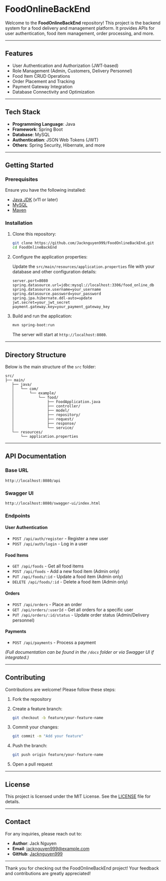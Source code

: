 # FoodOnlineBackEnd

Welcome to the **FoodOnlineBackEnd** repository! This project is the backend system for a food delivery and management platform. It provides APIs for user authentication, food item management, order processing, and more. 

---

## Features

- User Authentication and Authorization (JWT-based)
- Role Management (Admin, Customers, Delivery Personnel)
- Food Item CRUD Operations
- Order Placement and Tracking
- Payment Gateway Integration
- Database Connectivity and Optimization

---

## Tech Stack

- **Programming Language**: Java
- **Framework**: Spring Boot
- **Database**: MySQL
- **Authentication**: JSON Web Tokens (JWT)
- **Others**: Spring Security, Hibernate, and more

---

## Getting Started

### Prerequisites

Ensure you have the following installed:

- [Java JDK](https://www.oracle.com/java/technologies/javase-downloads.html) (v11 or later)
- [MySQL](https://dev.mysql.com/downloads/installer/)
- [Maven](https://maven.apache.org/install.html)

### Installation

1. Clone this repository:

   ```bash
   git clone https://github.com/Jacknguyen999/FoodOnlineBackEnd.git
   cd FoodOnlineBackEnd
   ```

2. Configure the application properties:

   Update the `src/main/resources/application.properties` file with your database and other configuration details:

   ```properties
   server.port=8080
   spring.datasource.url=jdbc:mysql://localhost:3306/food_online_db
   spring.datasource.username=your_username
   spring.datasource.password=your_password
   spring.jpa.hibernate.ddl-auto=update
   jwt.secret=your_jwt_secret
   payment.gateway.key=your_payment_gateway_key
   ```

3. Build and run the application:

   ```bash
   mvn spring-boot:run
   ```

   The server will start at `http://localhost:8080`.

---

## Directory Structure

Below is the main structure of the `src` folder:

```
src/
├── main/
   ├── java/
   │   └── com/
   │       └── example/
   │           └── food/
   │               ├── FoodApplication.java
   │               ├── controller/
   │               ├── model/
   │               ├── repository/
   │               ├── request/
   │               ├── response/
   │               └── service/
   └── resources/
       └── application.properties

```

---

## API Documentation

### Base URL

`http://localhost:8080/api`

### Swagger UI 
`http://localhost:8080/swagger-ui/index.html`

### Endpoints

#### User Authentication
- `POST /api/auth/register` - Register a new user
- `POST /api/auth/login` - Log in a user

#### Food Items
- `GET /api/foods` - Get all food items
- `POST /api/foods` - Add a new food item (Admin only)
- `PUT /api/foods/:id` - Update a food item (Admin only)
- `DELETE /api/foods/:id` - Delete a food item (Admin only)

#### Orders
- `POST /api/orders` - Place an order
- `GET /api/orders/:userId` - Get all orders for a specific user
- `PUT /api/orders/:id/status` - Update order status (Admin/Delivery personnel)

#### Payments
- `POST /api/payments` - Process a payment

*(Full documentation can be found in the `/docs` folder or via Swagger UI if integrated.)*

---

## Contributing

Contributions are welcome! Please follow these steps:

1. Fork the repository
2. Create a feature branch:

   ```bash
   git checkout -b feature/your-feature-name
   ```

3. Commit your changes:

   ```bash
   git commit -m "Add your feature"
   ```

4. Push the branch:

   ```bash
   git push origin feature/your-feature-name
   ```

5. Open a pull request

---

## License

This project is licensed under the MIT License. See the [LICENSE](LICENSE) file for details.

---

## Contact

For any inquiries, please reach out to:

- **Author**: Jack Nguyen
- **Email**: jacknguyen999@example.com
- **GitHub**: [Jacknguyen999](https://github.com/Jacknguyen999)

---

Thank you for checking out the FoodOnlineBackEnd project! Your feedback and contributions are greatly appreciated!
